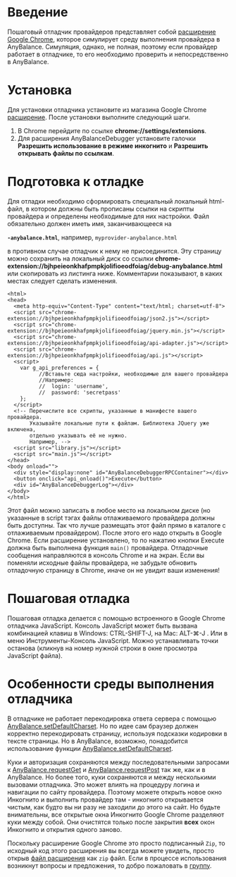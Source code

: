 # Введение #

Пошаговый отладчик провайдеров представляет собой [расширение Google Chrome](https://chrome.google.com/webstore/detail/bjhpeieonkhafpmpkjolifioeodfoiag), которое симулирует среду выполнения провайдера в AnyBalance. Симуляция, однако, не полная, поэтому если провайдер работает в отладчике, то его необходимо проверить и непосредственно в AnyBalance.

# Установка #

Для установки отладчика установите из магазина Google Chrome [расширение](https://chrome.google.com/webstore/detail/bjhpeieonkhafpmpkjolifioeodfoiag). После установки выполните следующий шаги.

  1. В Chrome перейдите по ссылке **chrome://settings/extensions**.
  1. Для расширения AnyBalanceDebugger установите галочки **Разрешить использование в режиме инкогнито** и **Разрешить открывать файлы по ссылкам**.

# Подготовка к отладке #

Для отладки необходимо сформировать специальный локальный html-файл, в котором должны быть прописаны ссылки на скрипты провайдера и определены необходимые для них настройки. Файл обязательно должен иметь имя, заканчивающееся на

**`-anybalance.html`**, например, `myprovider-anybalance.html`

в противном случае отладчик к нему не присоединится. Эту страницу можно сохранить на локальный диск со ссылки **chrome-extension://bjhpeieonkhafpmpkjolifioeodfoiag/debug-anybalance.html** или скопировать из листинга ниже. Комментарии показывают, в каких местах следует сделать изменения.

```
<html>
<head>
  <meta http-equiv="Content-Type" content="text/html; charset=utf-8">
  <script src="chrome-extension://bjhpeieonkhafpmpkjolifioeodfoiag/json2.js"></script>
  <script src="chrome-extension://bjhpeieonkhafpmpkjolifioeodfoiag/jquery.min.js"></script>
  <script src="chrome-extension://bjhpeieonkhafpmpkjolifioeodfoiag/api-adapter.js"></script>
  <script src="chrome-extension://bjhpeieonkhafpmpkjolifioeodfoiag/api.js"></script>
  <script>
	var g_api_preferences = {
          //Вставьте сюда настройки, необходимые для вашего провайдера
          //Например:
          //  login: 'username',
          //  password: 'secretpass'
	};
  </script>
  <!-- Перечислите все скрипты, указанные в манифесте вашего провайдера.
       Указывайте локальные пути к файлам. Библиотека JQuery уже включена,
       отдельно указывать её не нужно.
       Например, -->
  <script src="library.js"></script>
  <script src="main.js"></script>
</head>
<body onload="">
  <div style="display:none" id="AnyBalanceDebuggerRPCContainer"></div>
  <button onclick="api_onload()">Execute</button>
  <div id="AnyBalanceDebuggerLog"></div>
</body>
</html>
```

Этот файл можно записать в любое место на локальном диске (но указанные в script тэгах файлы отлаживаемого провайдера должны быть доступны. Так что лучше размещать этот файл прямо в каталоге с отлаживаемым провайдером). После этого его надо открыть в Google Chrome. Если расширение установлено, то по  нажатию кнопки Execute должна быть выполнена функция `main()` провайдера. Отладочные сообщения направляются в консоль Chrome и на экран. Если вы поменяли исходные файлы провайдера, не забудьте обновить отладочную страницу в Chrome, иначе он не увидит ваши изменения!

# Пошаговая отладка #

Пошаговая отладка делается с помощью встроенного в Google Chrome отладчика JavaScript. Консоль JavaScript может быть вызвана комбинацией клавиш в Windows: CTRL-SHIFT-J, на Mac: ALT-⌘-J . Или в меню Инструменты-Консоль JavaScript. Можно устанавливать точки останова (кликнув на номер нужной строки в окне просмотра JavaScript файла).

# Особенности среды выполнения отладчика #

В отладчике не работает перекодировка ответа сервера с помощью [AnyBalance.setDefaultCharset](AnyBalanceAPI#setDefaultCharset.md). Но по идее сам браузер должен корректно перекодировать страницу, используя подсказки кодировки в тексте страницы. Но в AnyBalance, возможно, понадобится использование функции [AnyBalance.setDefaultCharset](AnyBalanceAPI#setDefaultCharset.md).

Куки и авторизация сохраняются между последовательными запросами к [AnyBalance.requestGet](AnyBalanceAPI#requestGet.md) и [AnyBalance.requestPost](AnyBalanceAPI#requestPost.md) так же, как и в AnyBalance. Но более того, куки сохраняются и между несколькими вызовами отладчика. Это может влиять на процедуру логина и навигации по сайту провайдера. Поэтому можете открыть новое окно Инкогнито и выполнить провайдер там - инкогнито открывается чистым, как будто вы ни разу не заходили до этого на сайт. Но будьте внимательны, все открытые окна Инкогнито Google Chrome разделяют куки между собой. Они очистятся только после закрытия **всех** окон Инкогнито и открытия одного заново.

Поскольку расширение Google Chrome это просто подписанный `Zip`, то исходный код этого расширения вы всегда можете увидеть, просто открыв [файл расширения](https://bintray.com/dukei/devtools/AnyBalanceDebugger/view) как `zip` файл. Если в процессе использования возникнут вопросы и предложения, то добро пожаловать в [группу](http://groups.google.com/group/any-balance-providers-discuss).
